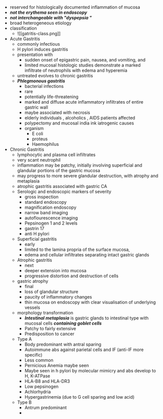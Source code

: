 * reserved for histologically documented inflammation of mucosa 
* ***not the erythema seen in endoscopy*** 
* ***not interchangeable with "dyspepsia "***
* broad heterogeneous etiology 
* classification 
	* ![[gatritis-class.png]]
* Acute Gastritis 
	* commonly infectious 
	* H pylori induces gastritis 
	* presentation with 
		* sudden onset of epigastric pain, nausea, and vomiting, and
		* limited mucosal histologic studies demonstrate a marked infiltrate of neutrophils with edema and hyperemia 
	* untreated evolves to chronic gastritis 
	* ***Phlegmonous gastritis*** 
		* bacterial infections 
		* rare 
		* potentially life-threatening 
		* marked and diffuse acute inflammatory infiltrates of entire gastric wall 
		* maybe associated with necrosis 
		* elderly individuals , alcoholics , AIDS patients affected 
		* polypectomy and mucosal india ink iatrogenic causes 
		* organism 
			* E coli 
			* proteus 
			* Haemophilus 
* Chronic Gastritis 
	* lymphocytic and plasma cell infiltrates 
	* very scant neutrophil 
	* inflammation may be patchy, initially involving superficial and glandular portions of the gastric mucosa 
	* may progress to more severe glandular destruction, with atrophy and metaplasia 
	* atrophic gastritis associated with gastric CA 
	* Serologic and endoscopic  markers of severity 
		* gross inspection 
		* standard endoscopy 
		* magnification endoscopy 
		* narrow band imaging 
		* autoflourescence imaging 
		* Pepsinogen 1 and 2 levels 
		* gastrin 17 
		* anti H pylori 
	* Superficial gastritis 
		* early 
		* limited to the lamina propria of the surface mucosa,
		* edema and cellular infiltrates separating intact gastric glands
	* Atrophic gastritis 
		* next 
		* deeper extension into mucosa 
		* progressive distortion and destruction of cells 
	* gastric atrophy 
		* final 
		* loss of glandular structure 
		* paucity of inflammatory changes 
		* thin mucosa on endoscopy with clear visualisation of underlying vessels 
	* morphology transformation 
		* ***Intestinal metaplasia*** is gastric glands to intestinal type with mucosal cells ***containing goblet cells***
		* Patchy to fairly extensive
		* Predisposition to cancer 
	* Type A 
    	* Body predominant with antral sparing
    	* Autoimmune abs against parietal cells and IF (anti-IF more specific)
    	* Less common
    	* Pernicious Anemia maybe seen 
    	* Maybe seen in h pylori by molecular mimicry and abs develop to H, K-ATPase
    	* HLA-B8 and HLA-DR3
    	* Low pepsinogen
    	* Achlorhydria 
    	* Hypergastrinemia (due to G cell sparing and low acid)
    * Type B
        * Antrum predominant
        * 